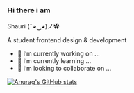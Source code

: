 ### Hi there i am 

 Shauri (˶◕‿◕)ノ✿

A student frontend design & development



- 🔭 I’m currently working on ...
- 🌱 I’m currently learning ...
- 👯 I’m looking to collaborate on ...

[![Anurag's GitHub stats](https://github-readme-stats.vercel.app/api?username=SCNMC&show_icons=true&theme=tokyonight)](https://github.com/SCNMC/github-readme-stats)
